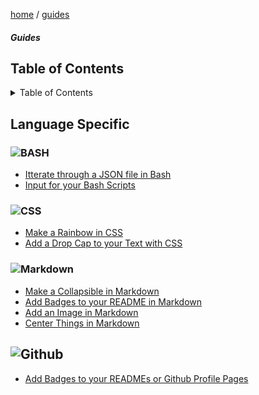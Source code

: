 <p><a href="/">home</a> / <a href="/guides">guides</a></p>
<div class="rainbow-retro"></div>
<h5 class="header-rainbow-retro">Guides</h5>

<h2>Table of Contents</h2>

<details>

  <summary>Table of Contents</summary>

  <ul>
    <li><a href="#table-of-contents">Table of Contents</a></li>
    <li><a href="#language-specific">Language Specific</a>
      <ul>
        <li><a href="">CSS/SCSS</a></li>
        <li><a href="#golang">Golang</a></li>
        <li><a href="#javascript">Javascript</a></li>
        <li><a href="#typescript">Typescript</a></li>
        <li><a href="#php">PHP</a></li>
        <li><a href="#markdown">Markdown</a></li>
      </ul>
    </li>
    <li><a href="#automation">Automation</a>
      <ul>
        <li><a href="#github-actions">Github Actions</a></li>
        <li><a href="#docker">Docker</a></li>
      </ul>
    </li>
    <li><a href="#tutorials-in-900-seconds">Tutorials in 900 seconds</a>
      <ul>
        <li><a href="#rest-api">REST APIs</a></li>
        <li><a href="#graphql">GraphQL</a></li>
      </ul>
    </li>
  </ul>

</details>

<p class="spacers"> </p>

## Language Specific

### ![BASH](https://img.shields.io/badge/BASH-1572B6.svg?logo=gnu-bash&logoColor=white&style=for-the-badge) 

 * [Itterate through a JSON file in Bash](/guides/code/bash/json-file-itteration)
 * [Input for your Bash Scripts](/guides/code/bash/bash-input)

### ![CSS](https://img.shields.io/badge/CSS-1572B6.svg?logo=css3&logoColor=white&style=for-the-badge) 

 * [Make a Rainbow in CSS](/guides/code/css/make-a-rainbow)
 * [Add a Drop Cap to your Text with CSS](/guides/code/css/drop-cap)

### ![Markdown](https://img.shields.io/badge/Markdown-20232a.svg?logo=markdown&logoColor=white&style=for-the-badge)

 * [Make a Collapsible in Markdown](/guides/code/markdown/markdown-collapsible)
 * [Add Badges to your README in Markdown](/guides/code/markdown/badges)
 * [Add an Image in Markdown](/guides/code/markdown/markdown-image)
 * [Center Things in Markdown](/guides/code/markdown/markdown-alignment)


## ![Github](https://img.shields.io/badge/Github-20232a.svg?logo=github&logoColor=white&style=for-the-badge)

* [Add Badges to your READMEs or Github Profile Pages](/guides/code/markdown/badges)






